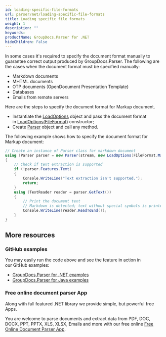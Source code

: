```yaml
---
id: loading-specific-file-formats
url: parser/net/loading-specific-file-formats
title: Loading specific file formats
weight: 1
description: ""
keywords: 
productName: GroupDocs.Parser for .NET
hideChildren: False
---
```

In some cases it's required to specify the document format manually to guarantee correct output produced by GroupDocs.Parser. The following are the cases when the document format must be specified manually:

*   Markdown documents
*   MHTML documents
*   OTP documents (OpenDocument Presentation Template)
*   Databases
*   Emails from remote servers

Here are the steps to specify the document format for Markup document.

*   Instantiate the [LoadOptions](https://apireference.groupdocs.com/net/parser/groupdocs.parser.options/loadoptions) object and pass the document format in [LoadOptions(FileFormat)](https://apireference.groupdocs.com/net/parser/groupdocs.parser.options/loadoptions/constructors/1) constructor;
*   Create [Parser](https://apireference.groupdocs.com/net/parser/groupdocs.parser/parser) object and call any method.

The following example shows how to specify the document format for Markup document:  

```csharp
// Create an instance of Parser class for markdown document
using (Parser parser = new Parser(stream, new LoadOptions(FileFormat.Markup)))
{
    // Check if text extraction is supported
    if (!parser.Features.Text)
    {
        Console.WriteLine("Text extraction isn't supported.");
        return;
    }
    using (TextReader reader = parser.GetText())
    {
        // Print the document text
        // Markdown is detected; text without special symbols is printed
        Console.WriteLine(reader.ReadToEnd());
    }
}
```

## More resources

### GitHub examples

You may easily run the code above and see the feature in action in our GitHub examples:

*   [GroupDocs.Parser for .NET examples](https://github.com/groupdocs-parser/GroupDocs.Parser-for-.NET)    
*   [GroupDocs.Parser for Java examples](https://github.com/groupdocs-parser/GroupDocs.Parser-for-Java)    

### Free online document parser App

Along with full featured .NET library we provide simple, but powerful free Apps.

You are welcome to parse documents and extract data from PDF, DOC, DOCX, PPT, PPTX, XLS, XLSX, Emails and more with our free online [Free Online Document Parser App](https://products.groupdocs.app/parser).
